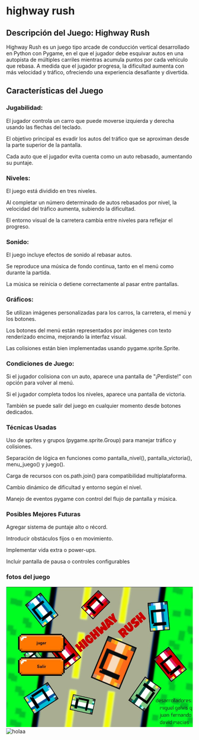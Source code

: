 # highway rush
## Descripción del Juego: Highway Rush
Highway Rush es un juego tipo arcade de conducción vertical desarrollado en Python con Pygame, en el que el jugador debe esquivar autos en una autopista de múltiples carriles mientras acumula puntos por cada vehículo que rebasa. A medida que el jugador progresa, la dificultad aumenta con más velocidad y tráfico, ofreciendo una experiencia desafiante y divertida.

## Características del Juego
### Jugabilidad:
El jugador controla un carro que puede moverse izquierda y derecha usando las flechas del teclado.

El objetivo principal es evadir los autos del tráfico que se aproximan desde la parte superior de la pantalla.

Cada auto que el jugador evita cuenta como un auto rebasado, aumentando su puntaje.

### Niveles:
El juego está dividido en tres niveles.

Al completar un número determinado de autos rebasados por nivel, la velocidad del tráfico aumenta, subiendo la dificultad.

El entorno visual de la carretera cambia entre niveles para reflejar el progreso.

### Sonido:
El juego incluye efectos de sonido al rebasar autos.

Se reproduce una música de fondo continua, tanto en el menú como durante la partida.

La música se reinicia o detiene correctamente al pasar entre pantallas.

### Gráficos:
Se utilizan imágenes personalizadas para los carros, la carretera, el menú y los botones.

Los botones del menú están representados por imágenes con texto renderizado encima, mejorando la interfaz visual.

Las colisiones están bien implementadas usando pygame.sprite.Sprite.

### Condiciones de Juego:
Si el jugador colisiona con un auto, aparece una pantalla de "¡Perdiste!" con opción para volver al menú.

Si el jugador completa todos los niveles, aparece una pantalla de victoria.

También se puede salir del juego en cualquier momento desde botones dedicados.

### Técnicas Usadas
Uso de sprites y grupos (pygame.sprite.Group) para manejar tráfico y colisiones.

Separación de lógica en funciones como pantalla_nivel(), pantalla_victoria(), menu_juego() y juego().

Carga de recursos con os.path.join() para compatibilidad multiplataforma.

Cambio dinámico de dificultad y entorno según el nivel.

Manejo de eventos pygame con control del flujo de pantalla y música.

### Posibles Mejores Futuras
Agregar sistema de puntaje alto o récord.

Introducir obstáculos fijos o en movimiento.

Implementar vida extra o power-ups.

Incluir pantalla de pausa o controles configurables
### fotos del juego
![holaa](img/fonndojpg.jpg) 
![holaa](img/)